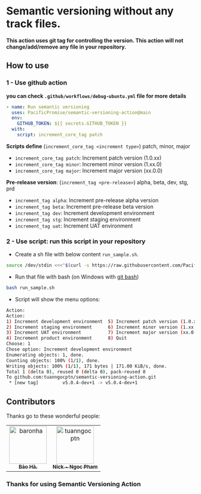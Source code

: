 # Semantic versioning without any track files.

**This action uses git tag for controlling the version. This action will not change/add/remove any file in your repository.**

## How to use

### 1 - Use github action

**you can check `.github/workflows/debug-ubuntu.yml` file for more details**

```yml
- name: Run semantic versioning
  uses: PacificPromise/semantic-versioning-action@main
  env:
    GITHUB_TOKEN: ${{ secrets.GITHUB_TOKEN }}
  with:
    script: increment_core_tag patch
```

**Scripts define** (`increment_core_tag <increment type>`) patch, minor, major

- `increment_core_tag patch`: Increment patch version (1.0.xx)
- `increment_core_tag minor`: Increment minor version (1.xx.0)
- `increment_core_tag major`: Increment major version (xx.0.0)

**Pre-release version**: (`increment_tag <pre-release>`) alpha, beta, dev, stg, prd

- `increment_tag alpha`: Increment pre-release alpha version
- `increment_tag beta`: Increment pre-release beta version
- `increment_tag dev`: Increment development environment
- `increment_tag stg`: Increment staging environment
- `increment_tag uat`: Increment UAT environment

### 2 - Use script: run this script in your repository

- Create a sh file with below content `run_sample.sh`.

```sh
source /dev/stdin <<<"$(curl -s https://raw.githubusercontent.com/PacificPromise/semantic-versioning-action/main/index.sh)" && get_stage_prompt

```

- Run that file with bash (on Windows with [git bash](https://gitforwindows.org/))

```sh
bash run_sample.sh
```

- Script will show the menu options:

```bash
Action:
Action:
1) Increment development environment  5) Increment patch version (1.0.xx)
2) Increment staging environment      6) Increment minor version (1.xx.0)
3) Increment UAT environment          7) Increment major version (xx.0.0)
4) Increment product environment      8) Quit
Choose: 1
Chose option: Increment development environment
Enumerating objects: 1, done.
Counting objects: 100% (1/1), done.
Writing objects: 100% (1/1), 171 bytes | 171.00 KiB/s, done.
Total 1 (delta 0), reused 0 (delta 0), pack-reused 0
To github.com:tuanngocptn/semantic-versioning-action.git
 * [new tag]         v5.0.4-dev+1 -> v5.0.4-dev+1
```

## Contributors

Thanks go to these wonderful people:

<!-- readme: collaborators,contributors -start -->
<table>
	<tbody>
		<tr>
            <td align="center">
                <a href="https://github.com/baronha">
                    <img src="https://avatars.githubusercontent.com/u/23580920?v=4" width="100;" alt="baronha"/>
                    <br />
                    <sub><b>Bảo Hà.</b></sub>
                </a>
            </td>
            <td align="center">
                <a href="https://github.com/tuanngocptn">
                    <img src="https://avatars.githubusercontent.com/u/22292704?v=4" width="100;" alt="tuanngocptn"/>
                    <br />
                    <sub><b>Nick - Ngoc Pham</b></sub>
                </a>
            </td>
		</tr>
	<tbody>
</table>
<!-- readme: collaborators,contributors -end -->

### Thanks for using Semantic Versioning Action
